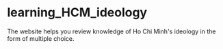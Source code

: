 # learning_HCM_ideology
The website helps you review knowledge of Ho Chi Minh's ideology in the form of multiple choice.
